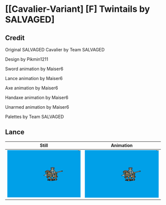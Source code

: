 # [\[Cavalier-Variant\] \[F\] Twintails by SALVAGED]

## Credit

Original SALVAGED Cavalier by Team SALVAGED

Design by Pikmin1211

Sword animation by Maiser6

Lance animation by Maiser6

Axe animation by Maiser6

Handaxe animation by Maiser6

Unarmed animation by Maiser6

Palettes by Team SALVAGED


## Lance

| Still | Animation |
| :---: | :-------: |
| ![Lance still](./Lance_000.png) | ![Lance animation](./Lance.gif) |
